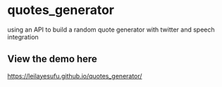 # quotes_generator
using an API to build a random quote generator with twitter and speech integration

## View the demo here
https://leilayesufu.github.io/quotes_generator/
